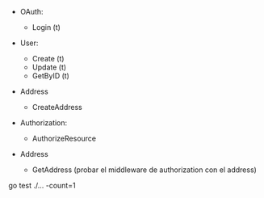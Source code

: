 - OAuth:
    - Login (t)

- User:
    - Create (t)
    - Update (t)
    - GetByID (t)

- Address
    - CreateAddress

- Authorization:
    - AuthorizeResource

- Address
    - GetAddress (probar el middleware de authorization con el address)
    
    


go test ./... -count=1